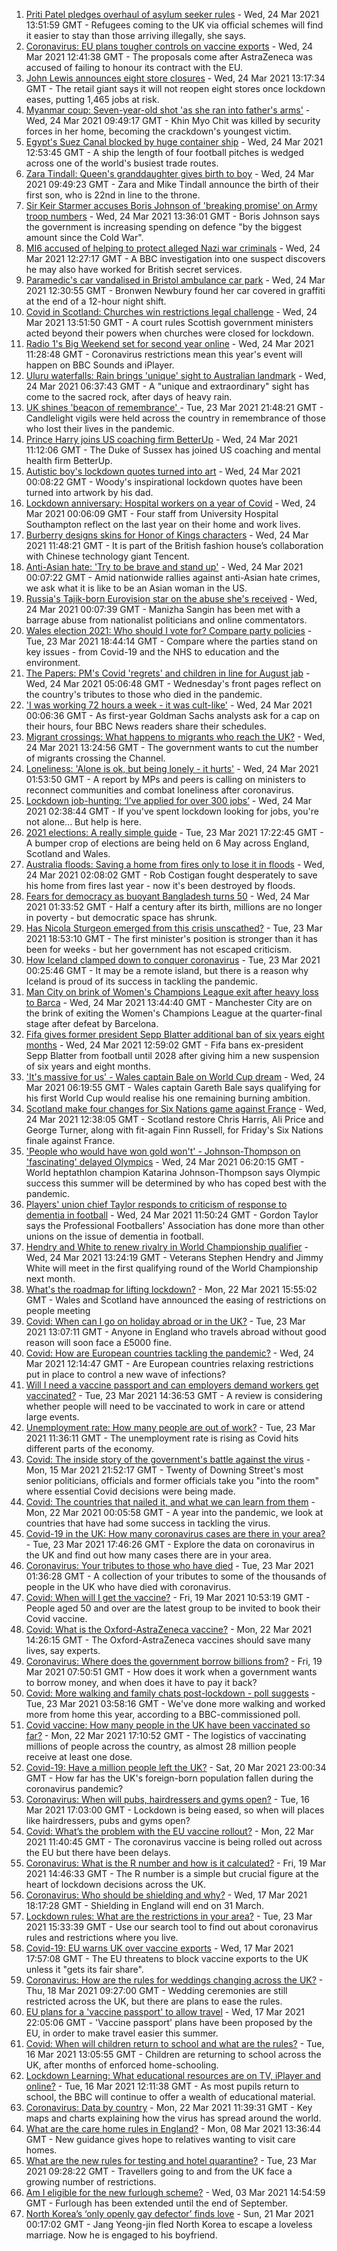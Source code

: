 1. [Priti Patel pledges overhaul of asylum seeker rules](https://www.bbc.co.uk/news/uk-politics-56500680) - Wed, 24 Mar 2021 13:51:59 GMT - Refugees coming to the UK via official schemes will find it easier to stay than those arriving illegally, she says.
2. [Coronavirus: EU plans tougher controls on vaccine exports](https://www.bbc.co.uk/news/world-europe-56509521) - Wed, 24 Mar 2021 12:41:38 GMT - The proposals come after AstraZeneca was accused of failing to honour its contract with the EU.
3. [John Lewis announces eight store closures](https://www.bbc.co.uk/news/business-56511374) - Wed, 24 Mar 2021 13:17:34 GMT - The retail giant says it will not reopen eight stores once lockdown eases, putting 1,465 jobs at risk.
4. [Myanmar coup: Seven-year-old shot 'as she ran into father's arms'](https://www.bbc.co.uk/news/world-asia-56501871) - Wed, 24 Mar 2021 09:49:17 GMT - Khin Myo Chit was killed by security forces in her home, becoming the crackdown's youngest victim.
5. [Egypt's Suez Canal blocked by huge container ship](https://www.bbc.co.uk/news/world-middle-east-56505413) - Wed, 24 Mar 2021 12:53:45 GMT - A ship the length of four football pitches is wedged across one of the world's busiest trade routes.
6. [Zara Tindall: Queen's granddaughter gives birth to boy](https://www.bbc.co.uk/news/uk-56507098) - Wed, 24 Mar 2021 09:49:23 GMT - Zara and Mike Tindall announce the birth of their first son, who is 22nd in line to the throne.
7. [Sir Keir Starmer accuses Boris Johnson of 'breaking promise' on Army troop numbers](https://www.bbc.co.uk/news/uk-politics-56511217) - Wed, 24 Mar 2021 13:36:01 GMT - Boris Johnson says the government is increasing spending on defence "by the biggest amount since the Cold War".
8. [MI6 accused of helping to protect alleged Nazi war criminals](https://www.bbc.co.uk/news/uk-56484655) - Wed, 24 Mar 2021 12:27:17 GMT - A BBC investigation into one suspect discovers he may also have worked for British secret services.
9. [Paramedic's car vandalised in Bristol ambulance car park](https://www.bbc.co.uk/news/uk-england-bristol-56502271) - Wed, 24 Mar 2021 12:30:55 GMT - Bronwen Newbury found her car covered in graffiti at the end of a 12-hour night shift.
10. [Covid in Scotland: Churches win restrictions legal challenge](https://www.bbc.co.uk/news/uk-scotland-56511585) - Wed, 24 Mar 2021 13:51:50 GMT - A court rules Scottish government ministers acted beyond their powers when churches were closed for lockdown.
11. [Radio 1's Big Weekend set for second year online](https://www.bbc.co.uk/news/newsbeat-56509869) - Wed, 24 Mar 2021 11:28:48 GMT - Coronavirus restrictions mean this year's event will happen on BBC Sounds and iPlayer.
12. [Uluru waterfalls: Rain brings 'unique' sight to Australian landmark](https://www.bbc.co.uk/news/world-australia-56506799) - Wed, 24 Mar 2021 06:37:43 GMT - A "unique and extraordinary" sight has come to the sacred rock, after days of heavy rain.
13. [UK shines 'beacon of remembrance' ](https://www.bbc.co.uk/news/uk-56505153) - Tue, 23 Mar 2021 21:48:21 GMT - Candlelight vigils were held across the country in remembrance of those who lost their lives in the pandemic.
14. [Prince Harry joins US coaching firm BetterUp](https://www.bbc.co.uk/news/world-56510583) - Wed, 24 Mar 2021 11:12:06 GMT - The Duke of Sussex has joined US coaching and mental health firm BetterUp.
15. [Autistic boy's lockdown quotes turned into art](https://www.bbc.co.uk/news/uk-england-london-56447846) - Wed, 24 Mar 2021 00:08:22 GMT - Woody's inspirational lockdown quotes have been turned into artwork by his dad.
16. [Lockdown anniversary: Hospital workers on a year of Covid](https://www.bbc.co.uk/news/health-56450961) - Wed, 24 Mar 2021 00:06:09 GMT - Four staff from University Hospital Southampton reflect on the last year on their home and work lives.
17. [Burberry designs skins for Honor of Kings characters](https://www.bbc.co.uk/news/technology-56511343) - Wed, 24 Mar 2021 11:48:21 GMT - It is part of the British fashion house’s collaboration with Chinese technology giant Tencent.
18. [Anti-Asian hate: 'Try to be brave and stand up'](https://www.bbc.co.uk/news/world-us-canada-56501642) - Wed, 24 Mar 2021 00:07:22 GMT - Amid nationwide rallies against anti-Asian hate crimes, we ask what it is like to be an Asian woman in the US.
19. [Russia's Tajik-born Eurovision star on the abuse she's received](https://www.bbc.co.uk/news/world-europe-56501561) - Wed, 24 Mar 2021 00:07:39 GMT - Manizha Sangin has been met with a barrage abuse from nationalist politicians and online commentators.
20. [Wales election 2021: Who should I vote for? Compare party policies](https://www.bbc.co.uk/news/uk-wales-politics-56499726) - Tue, 23 Mar 2021 18:44:14 GMT - Compare where the parties stand on key issues - from Covid-19 and the NHS to education and the environment.
21. [The Papers: PM's Covid 'regrets' and children in line for August jab](https://www.bbc.co.uk/news/blogs-the-papers-56505183) - Wed, 24 Mar 2021 05:06:48 GMT - Wednesday's front pages reflect on the country's tributes to those who died in the pandemic.
22. ['I was working 72 hours a week - it was cult-like'](https://www.bbc.co.uk/news/business-56496883) - Wed, 24 Mar 2021 00:06:36 GMT - As first-year Goldman Sachs analysts ask for a cap on their hours, four BBC News readers share their schedules.
23. [Migrant crossings: What happens to migrants who reach the UK?](https://www.bbc.co.uk/news/explainers-53734793) - Wed, 24 Mar 2021 13:24:56 GMT - The government wants to cut the number of migrants crossing the Channel.
24. [Loneliness: 'Alone is ok, but being lonely - it hurts'](https://www.bbc.co.uk/news/uk-politics-56498227) - Wed, 24 Mar 2021 01:53:50 GMT - A report by MPs and peers is calling on ministers to reconnect communities and combat loneliness after coronavirus.
25. [Lockdown job-hunting: ‘I’ve applied for over 300 jobs’](https://www.bbc.co.uk/news/newsbeat-56417334) - Wed, 24 Mar 2021 02:38:44 GMT - If you've spent lockdown looking for jobs, you're not alone... But help is here.
26. [2021 elections: A really simple guide](https://www.bbc.co.uk/news/uk-politics-56286643) - Tue, 23 Mar 2021 17:22:45 GMT - A bumper crop of elections are being held on 6 May across England, Scotland and Wales.
27. [Australia floods: Saving a home from fires only to lose it in floods](https://www.bbc.co.uk/news/world-australia-56479546) - Wed, 24 Mar 2021 02:08:02 GMT - Rob Costigan fought desperately to save his home from fires last year - now it's been destroyed by floods.
28. [Fears for democracy as buoyant Bangladesh turns 50](https://www.bbc.co.uk/news/world-asia-56433279) - Wed, 24 Mar 2021 01:33:52 GMT - Half a century after its birth, millions are no longer in poverty - but democratic space has shrunk.
29. [Has Nicola Sturgeon emerged from this crisis unscathed?](https://www.bbc.co.uk/news/uk-scotland-56503158) - Tue, 23 Mar 2021 18:53:10 GMT - The first minister's position is stronger than it has been for weeks - but her government has not escaped criticism.
30. [How Iceland clamped down to conquer coronavirus](https://www.bbc.co.uk/news/world-europe-56412790) - Tue, 23 Mar 2021 00:25:46 GMT - It may be a remote island, but there is a reason why Iceland is proud of its success in tackling the pandemic.
31. [Man City on brink of Women's Champions League exit after heavy loss to Barca](https://www.bbc.co.uk/sport/football/56501210) - Wed, 24 Mar 2021 13:44:40 GMT - Manchester City are on the brink of exiting the Women's Champions League at the quarter-final stage after defeat by Barcelona.
32. [Fifa gives former president Sepp Blatter additional ban of six years eight months](https://www.bbc.co.uk/sport/football/56508619) - Wed, 24 Mar 2021 12:59:02 GMT - Fifa bans ex-president Sepp Blatter from football until 2028 after giving him a new suspension of six years and eight months.
33. ['It's massive for us' - Wales captain Bale on World Cup dream](https://www.bbc.co.uk/sport/football/56499759) - Wed, 24 Mar 2021 06:19:55 GMT - Wales captain Gareth Bale says qualifying for his first World Cup would realise his one remaining burning ambition.
34. [Scotland make four changes for Six Nations game against France](https://www.bbc.co.uk/sport/rugby-union/56510973) - Wed, 24 Mar 2021 12:38:05 GMT - Scotland restore Chris Harris, Ali Price and George Turner, along with fit-again Finn Russell, for Friday's Six Nations finale against France.
35. ['People who would have won gold won't' - Johnson-Thompson on 'fascinating' delayed Olympics](https://www.bbc.co.uk/sport/athletics/56487854) - Wed, 24 Mar 2021 06:20:15 GMT - World heptathlon champion Katarina Johnson-Thompson says Olympic success this summer will be determined by who has coped best with the pandemic.
36. [Players' union chief Taylor responds to criticism of response to dementia in football](https://www.bbc.co.uk/sport/football/56502170) - Wed, 24 Mar 2021 11:50:24 GMT - Gordon Taylor says the Professional Footballers' Association has done more than other unions on the issue of dementia in football.
37. [Hendry and White to renew rivalry in World Championship qualifier](https://www.bbc.co.uk/sport/snooker/56507475) - Wed, 24 Mar 2021 13:24:19 GMT - Veterans Stephen Hendry and Jimmy White will meet in the first qualifying round of the World Championship next month.
38. [What's the roadmap for lifting lockdown?](https://www.bbc.co.uk/news/explainers-52530518) - Mon, 22 Mar 2021 15:55:02 GMT - Wales and Scotland have announced the easing of restrictions on people meeting
39. [Covid: When can I go on holiday abroad or in the UK?](https://www.bbc.co.uk/news/explainers-52646738) - Tue, 23 Mar 2021 13:07:11 GMT - Anyone in England who travels abroad without good reason will soon face a £5000 fine.
40. [Covid: How are European countries tackling the pandemic?](https://www.bbc.co.uk/news/explainers-53640249) - Wed, 24 Mar 2021 12:14:47 GMT - Are European countries relaxing restrictions put in place to control a new wave of infections?
41. [Will I need a vaccine passport and can employers demand workers get vaccinated?](https://www.bbc.co.uk/news/explainers-55718553) - Tue, 23 Mar 2021 14:36:53 GMT - A review is considering whether people will need to be vaccinated to work in care or attend large events.
42. [Unemployment rate: How many people are out of work?](https://www.bbc.co.uk/news/business-52660591) - Tue, 23 Mar 2021 11:36:11 GMT - The unemployment rate is rising as Covid hits different parts of the economy.
43. [Covid: The inside story of the government's battle against the virus](https://www.bbc.co.uk/news/uk-politics-56361599) - Mon, 15 Mar 2021 21:52:17 GMT - Twenty of Downing Street's most senior politicians, officials and former officials take you "into the room" where essential Covid decisions were being made.
44. [Covid: The countries that nailed it, and what we can learn from them](https://www.bbc.co.uk/news/uk-56455030) - Mon, 22 Mar 2021 00:05:58 GMT - A year into the pandemic, we look at countries that have had some success in tackling the virus.
45. [Covid-19 in the UK: How many coronavirus cases are there in your area?](https://www.bbc.co.uk/news/uk-51768274) - Tue, 23 Mar 2021 17:46:26 GMT - Explore the data on coronavirus in the UK and find out how many cases there are in your area.
46. [Coronavirus: Your tributes to those who have died](https://www.bbc.co.uk/news/uk-52676411) - Tue, 23 Mar 2021 01:36:28 GMT - A collection of your tributes to some of the thousands of people in the UK who have died with coronavirus.
47. [Covid: When will I get the vaccine?](https://www.bbc.co.uk/news/health-55045639) - Fri, 19 Mar 2021 10:53:19 GMT - People aged 50 and over are the latest group to be invited to book their Covid vaccine.
48. [Covid: What is the Oxford-AstraZeneca vaccine?](https://www.bbc.co.uk/news/health-55302595) - Mon, 22 Mar 2021 14:26:15 GMT - The Oxford-AstraZeneca vaccines should save many lives, say experts.
49. [Coronavirus: Where does the government borrow billions from?](https://www.bbc.co.uk/news/business-50504151) - Fri, 19 Mar 2021 07:50:51 GMT - How does it work when a government wants to borrow money, and when does it have to pay it back?
50. [Covid: More walking and family chats post-lockdown - poll suggests](https://www.bbc.co.uk/news/uk-56490823) - Tue, 23 Mar 2021 03:58:16 GMT - We've done more walking and worked more from home this year, according to a BBC-commissioned poll.
51. [Covid vaccine: How many people in the UK have been vaccinated so far?](https://www.bbc.co.uk/news/health-55274833) - Mon, 22 Mar 2021 17:10:52 GMT - The logistics of vaccinating millions of people across the country, as almost 28 million people receive at least one dose.
52. [Covid-19: Have a million people left the UK?](https://www.bbc.co.uk/news/uk-56435100) - Sat, 20 Mar 2021 23:00:34 GMT - How far has the UK's foreign-born population fallen during the coronavirus pandemic?
53. [Coronavirus: When will pubs, hairdressers and gyms open?](https://www.bbc.co.uk/news/explainers-53349989) - Tue, 16 Mar 2021 17:03:00 GMT - Lockdown is being eased, so when will places like hairdressers, pubs and gyms open?
54. [Covid: What’s the problem with the EU vaccine rollout?](https://www.bbc.co.uk/news/explainers-52380823) - Mon, 22 Mar 2021 11:40:45 GMT - The coronavirus vaccine is being rolled out across the EU but there have been delays.
55. [Coronavirus: What is the R number and how is it calculated?](https://www.bbc.co.uk/news/health-52473523) - Fri, 19 Mar 2021 14:46:33 GMT - The R number is a simple but crucial figure at the heart of lockdown decisions across the UK.
56. [Coronavirus: Who should be shielding and why?](https://www.bbc.co.uk/news/health-51997151) - Wed, 17 Mar 2021 18:17:28 GMT - Shielding in England will end on 31 March.
57. [Lockdown rules: What are the restrictions in your area?](https://www.bbc.co.uk/news/uk-54373904) - Tue, 23 Mar 2021 15:33:39 GMT - Use our search tool to find out about coronavirus rules and restrictions where you live.
58. [Covid-19: EU warns UK over vaccine exports](https://www.bbc.co.uk/news/45877605) - Wed, 17 Mar 2021 17:57:08 GMT - The EU threatens to block vaccine exports to the UK unless it "gets its fair share".
59. [Coronavirus: How are the rules for weddings changing across the UK?](https://www.bbc.co.uk/news/explainers-52811509) - Thu, 18 Mar 2021 09:27:00 GMT - Wedding ceremonies are still restricted across the UK, but there are plans to ease the rules.
60. [EU plans for a 'vaccine passport' to allow travel](https://www.bbc.co.uk/news/world-europe-56436910) - Wed, 17 Mar 2021 22:05:06 GMT - 'Vaccine passport' plans have been proposed by the EU, in order to make travel easier this summer.
61. [Covid: When will children return to school and what are the rules?](https://www.bbc.co.uk/news/education-51643556) - Tue, 16 Mar 2021 13:05:55 GMT - Children are returning to school across the UK, after months of enforced home-schooling.
62. [Lockdown Learning: What educational resources are on TV, iPlayer and online?](https://www.bbc.co.uk/news/education-55591821) - Tue, 16 Mar 2021 12:11:38 GMT - As most pupils return to school, the BBC will continue to offer a wealth of educational material.
63. [Coronavirus: Data by country](https://www.bbc.co.uk/news/world-51235105) - Mon, 22 Mar 2021 11:39:31 GMT - Key maps and charts explaining how the virus has spread around the world.
64. [What are the care home rules in England?](https://www.bbc.co.uk/news/explainers-53503712) - Mon, 08 Mar 2021 13:36:44 GMT - New guidance gives hope to relatives wanting to visit care homes.
65. [What are the new rules for testing and hotel quarantine?](https://www.bbc.co.uk/news/explainers-52544307) - Tue, 23 Mar 2021 09:28:22 GMT - Travellers going to and from the UK face a growing number of restrictions.
66. [Am I eligible for the new furlough scheme?](https://www.bbc.co.uk/news/explainers-52135342) - Wed, 03 Mar 2021 14:54:59 GMT - Furlough has been extended until the end of September.
67. [North Korea’s ‘only openly gay defector’ finds love](https://www.bbc.co.uk/news/world-asia-56323825) - Sun, 21 Mar 2021 00:17:02 GMT - Jang Yeong-jin fled North Korea to escape a loveless marriage. Now he is engaged to his boyfriend.
